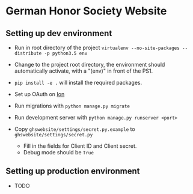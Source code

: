 # German Honor Society Website #

## Setting up dev environment ##

* Run in root directory of the project
`virtualenv --no-site-packages --distribute -p python3.5 env`

* Change to the project root directory, the environment should automatically activate, with a "(env)" in front of the PS1.

* `pip install -e .` will install the required packages.

* Set up OAuth on [Ion](https://ion.tjhsst.edu/oauth)

* Run migrations with `python manage.py migrate`

* Run development server with `python manage.py runserver <port>`

* Copy `ghswebsite/settings/secret.py.example` to `ghswebsite/settings/secret.py`
    * Fill in the fields for Client ID and Client secret.
    * Debug mode should be `True`

## Setting up production environment ##
* TODO
